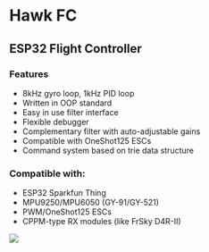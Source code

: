 # Hawk FC
## ESP32 Flight Controller

### Features
- 8kHz gyro loop, 1kHz PID loop
- Written in OOP standard
- Easy in use filter interface
- Flexible debugger
- Complementary filter with auto-adjustable gains
- Compatible with OneShot125 ESCs
- Command system based on trie data structure

### Compatible with:
- ESP32 Sparkfun Thing
- MPU9250/MPU6050 (GY-91/GY-521)
- PWM/OneShot125 ESCs
- CPPM-type RX modules (like FrSky D4R-II) 


![](https://raw.githubusercontent.com/solisqq/FC_FIN/master/img/drone.jpg=300x200)